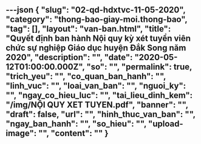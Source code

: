 ---json
{
    "slug": "02-qd-hdxtvc-11-05-2020",
    "category": "thong-bao-giay-moi.thong-bao",
    "tag": [],
    "layout": "van-ban.html",
    "title": "Quyết định ban hành Nội quy kỳ xét tuyển viên chức sự nghiệp Giáo dục huyện Đắk Song năm 2020",
    "description": "",
    "date": "2020-05-12T01:00:00.000Z",
    "so": "",
    "permalink": true,
    "trich_yeu": "",
    "co_quan_ban_hanh": "",
    "linh_vuc": "",
    "loai_van_ban": "",
    "nguoi_ky": "",
    "ngay_co_hieu_luc": "",
    "tai_lieu_dinh_kem": "/img/NỘI QUY XET TUYEN.pdf",
    "banner": "",
    "draft": false,
    "url": "",
    "hinh_thuc_van_ban": "",
    "ngay_ban_hanh": "",
    "so_hieu": "",
    "upload-image": "",
    "__content__": ""
}
---
